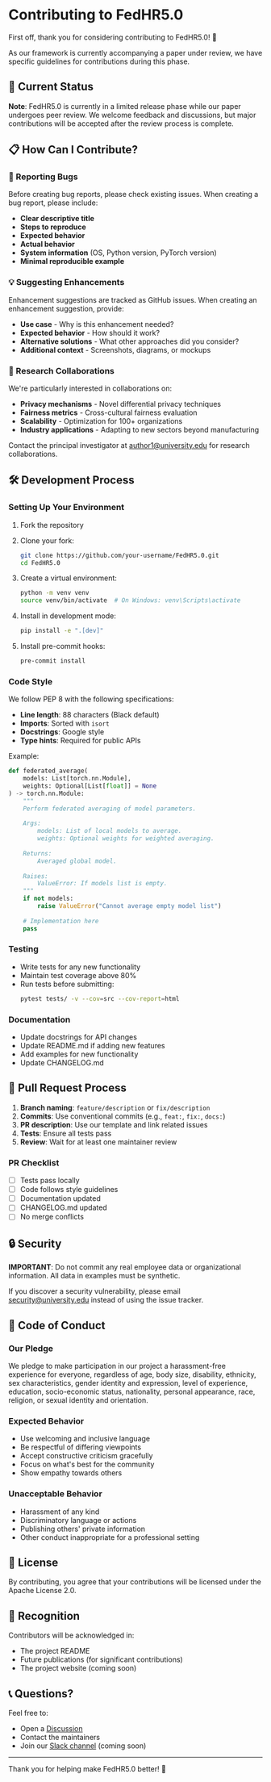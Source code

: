 # Contributing to FedHR5.0

First off, thank you for considering contributing to FedHR5.0! 🎉 

As our framework is currently accompanying a paper under review, we have specific guidelines for contributions during this phase.

## 🚧 Current Status

**Note**: FedHR5.0 is currently in a limited release phase while our paper undergoes peer review. We welcome feedback and discussions, but major contributions will be accepted after the review process is complete.

## 📋 How Can I Contribute?

### 🐛 Reporting Bugs

Before creating bug reports, please check existing issues. When creating a bug report, please include:

- **Clear descriptive title**
- **Steps to reproduce**
- **Expected behavior**
- **Actual behavior**
- **System information** (OS, Python version, PyTorch version)
- **Minimal reproducible example**

### 💡 Suggesting Enhancements

Enhancement suggestions are tracked as GitHub issues. When creating an enhancement suggestion, provide:

- **Use case** - Why is this enhancement needed?
- **Expected behavior** - How should it work?
- **Alternative solutions** - What other approaches did you consider?
- **Additional context** - Screenshots, diagrams, or mockups

### 🔬 Research Collaborations

We're particularly interested in collaborations on:

- **Privacy mechanisms** - Novel differential privacy techniques
- **Fairness metrics** - Cross-cultural fairness evaluation
- **Scalability** - Optimization for 100+ organizations
- **Industry applications** - Adapting to new sectors beyond manufacturing

Contact the principal investigator at author1@university.edu for research collaborations.

## 🛠️ Development Process

### Setting Up Your Environment

1. Fork the repository
2. Clone your fork:
   ```bash
   git clone https://github.com/your-username/FedHR5.0.git
   cd FedHR5.0
   ```

3. Create a virtual environment:
   ```bash
   python -m venv venv
   source venv/bin/activate  # On Windows: venv\Scripts\activate
   ```

4. Install in development mode:
   ```bash
   pip install -e ".[dev]"
   ```

5. Install pre-commit hooks:
   ```bash
   pre-commit install
   ```

### Code Style

We follow PEP 8 with the following specifications:

- **Line length**: 88 characters (Black default)
- **Imports**: Sorted with `isort`
- **Docstrings**: Google style
- **Type hints**: Required for public APIs

Example:
```python
def federated_average(
    models: List[torch.nn.Module], 
    weights: Optional[List[float]] = None
) -> torch.nn.Module:
    """
    Perform federated averaging of model parameters.
    
    Args:
        models: List of local models to average.
        weights: Optional weights for weighted averaging.
        
    Returns:
        Averaged global model.
        
    Raises:
        ValueError: If models list is empty.
    """
    if not models:
        raise ValueError("Cannot average empty model list")
    
    # Implementation here
    pass
```

### Testing

- Write tests for any new functionality
- Maintain test coverage above 80%
- Run tests before submitting:
  ```bash
  pytest tests/ -v --cov=src --cov-report=html
  ```

### Documentation

- Update docstrings for API changes
- Update README.md if adding new features
- Add examples for new functionality
- Update CHANGELOG.md

## 📝 Pull Request Process

1. **Branch naming**: `feature/description` or `fix/description`
2. **Commits**: Use conventional commits (e.g., `feat:`, `fix:`, `docs:`)
3. **PR description**: Use our template and link related issues
4. **Tests**: Ensure all tests pass
5. **Review**: Wait for at least one maintainer review

### PR Checklist

- [ ] Tests pass locally
- [ ] Code follows style guidelines
- [ ] Documentation updated
- [ ] CHANGELOG.md updated
- [ ] No merge conflicts

## 🔒 Security

**IMPORTANT**: Do not commit any real employee data or organizational information. All data in examples must be synthetic.

If you discover a security vulnerability, please email security@university.edu instead of using the issue tracker.

## 📜 Code of Conduct

### Our Pledge

We pledge to make participation in our project a harassment-free experience for everyone, regardless of age, body size, disability, ethnicity, sex characteristics, gender identity and expression, level of experience, education, socio-economic status, nationality, personal appearance, race, religion, or sexual identity and orientation.

### Expected Behavior

- Use welcoming and inclusive language
- Be respectful of differing viewpoints
- Accept constructive criticism gracefully
- Focus on what's best for the community
- Show empathy towards others

### Unacceptable Behavior

- Harassment of any kind
- Discriminatory language or actions
- Publishing others' private information
- Other conduct inappropriate for a professional setting

## 📄 License

By contributing, you agree that your contributions will be licensed under the Apache License 2.0.

## 🙏 Recognition

Contributors will be acknowledged in:
- The project README
- Future publications (for significant contributions)
- The project website (coming soon)

## 📞 Questions?

Feel free to:
- Open a [Discussion](https://github.com/yourusername/FedHR5.0/discussions)
- Contact the maintainers
- Join our [Slack channel](#) (coming soon)

---

Thank you for helping make FedHR5.0 better! 🚀
